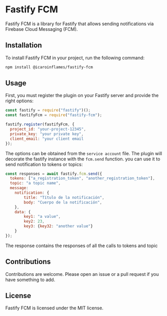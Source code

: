 # Fastify FCM

Fastify FCM is a library for Fastify that allows sending notifications via Firebase Cloud Messaging (FCM).

## Installation

To install Fastify FCM in your project, run the following command:

```bash
npm install @icaroinflames/fastify-fcm
```

## Usage

First, you must register the plugin on your Fastify server and provide the right options:

```javascript
const fastify = require("fastify")();
const fastifyFcm = require("fastify-fcm");

fastify.register(fastifyFcm, {
  project_id: "your-project-12345",
  private_key: "your private key",
  client_email: "your client email
});
```

The options can be obtained from the `service account` file. The plugin will decorate the fastify instance with the `fcm.send` function. you can use it to send notification to tokens or topics:

```javascript
const responses = await fastify.fcm.send({
  tokens: ["a_registration_token", "another_registration_token"],
  topic: "a topic name",
  message:
    notification: {
        title: "Título de la notificación",
        body: "Cuerpo de la notificación",
    },
    data: {
        key1: "a value",
        key2: 23,
        key3: {key32: "another value"}
    }
});
```

The response contains the responses of all the calls to tokens and topic

## Contributions

Contributions are welcome. Please open an issue or a pull request if you have something to add.

## License

Fastify FCM is licensed under the MIT license.
